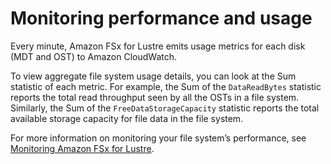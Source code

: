 # Monitoring performance and usage<a name="performance-monitoring"></a>

Every minute, Amazon FSx for Lustre emits usage metrics for each disk \(MDT and OST\) to Amazon CloudWatch\.

To view aggregate file system usage details, you can look at the Sum statistic of each metric\. For example, the Sum of the `DataReadBytes` statistic reports the total read throughput seen by all the OSTs in a file system\. Similarly, the Sum of the `FreeDataStorageCapacity` statistic reports the total available storage capacity for file data in the file system\.

For more information on monitoring your file system’s performance, see [Monitoring Amazon FSx for Lustre](monitoring_overview.md)\.